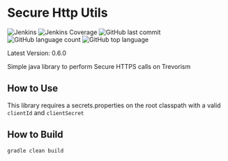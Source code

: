  # Secure Http Utils
![Jenkins](https://img.shields.io/jenkins/build/http/trevorism-build.eastus.cloudapp.azure.com/secure-http-utils)
![Jenkins Coverage](https://img.shields.io/jenkins/coverage/jacoco/http/trevorism-build.eastus.cloudapp.azure.com/secure-http-utils)
![GitHub last commit](https://img.shields.io/github/last-commit/trevorism/secure-http-utils)
![GitHub language count](https://img.shields.io/github/languages/count/trevorism/secure-http-utils)
![GitHub top language](https://img.shields.io/github/languages/top/trevorism/secure-http-utils)
 
Latest Version: 0.6.0
 
Simple java library to perform Secure HTTPS calls on Trevorism 
 
## How to Use 
This library requires a secrets.properties on the root classpath with a
valid `clientId` and `clientSecret`

## How to Build
`gradle clean build`